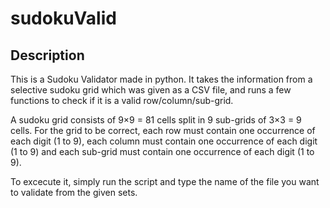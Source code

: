 # sudokuValid

## Description

This is a Sudoku Validator made in python. It takes the information from a selective sudoku grid which was given as a CSV file, and runs a few functions to check if it is a valid row/column/sub-grid.

A sudoku grid consists of 9×9 = 81 cells split in 9 sub-grids of 3×3 = 9 cells.
For the grid to be correct, each row must contain one occurrence of each digit (1 to 9), each column must contain one occurrence of each digit (1 to 9) and each sub-grid must contain one occurrence of each digit (1 to 9).

To excecute it, simply run the script and type the name of the file you want to validate from the given sets.
